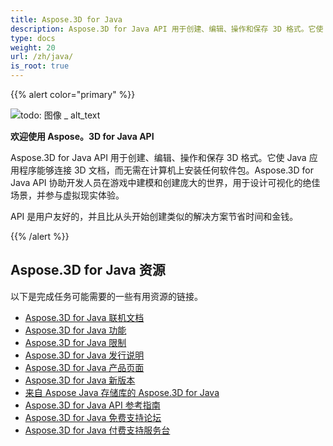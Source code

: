 ```yaml
---
title: Aspose.3D for Java
description: Aspose.3D for Java API 用于创建、编辑、操作和保存 3D 格式。它使 Java 应用程序能够连接 3D 文档，而无需在计算机上安装任何软件包。
type: docs
weight: 20
url: /zh/java/
is_root: true
---
```

{{% alert color="primary" %}}

![todo: 图像 _ alt_text](home_1)

**欢迎使用 Aspose。3D for Java API**

Aspose.3D for Java API 用于创建、编辑、操作和保存 3D 格式。它使 Java 应用程序能够连接 3D 文档，而无需在计算机上安装任何软件包。Aspose.3D for Java API 协助开发人员在游戏中建模和创建庞大的世界，用于设计可视化的绝佳场景，并参与虚拟现实体验。

API 是用户友好的，并且比从头开始创建类似的解决方案节省时间和金钱。

{{% /alert %}}


##  **Aspose.3D for Java 资源**
以下是完成任务可能需要的一些有用资源的链接。

- [Aspose.3D for Java 联机文档](/3d/zh/java/)
- [Aspose.3D for Java 功能](/3d/zh/java/product-overview/#productoverview-richfeatures)
- [Aspose.3D for Java 限制](/3d/zh/java/installation/#installation-systemrequirements)
- [Aspose.3D for Java 发行说明](https://releases.aspose.com/3d/java/release-notes/)
- [Aspose.3D for Java 产品页面](https://products.aspose.com/3d/java)
- [Aspose.3D for Java 新版本](https://releases.aspose.com/3d/java/)
- [来自 Aspose Java 存储库的 Aspose.3D for Java](https://releases.aspose.com/java/repo/com/aspose/aspose-3d/)
- [Aspose.3D for Java API 参考指南](https://reference.aspose.com/3d/java)
- [Aspose.3D for Java 免费支持论坛](https://forum.aspose.com/c/3d)
- [Aspose.3D for Java 付费支持服务台](https://helpdesk.aspose.com/)
